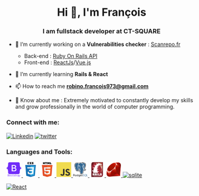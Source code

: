 <h1 align="center">Hi 👋, I'm François</h1>
<h3 align="center">I am fullstack developer at  CT-SQUARE</h3>

- 🔭 I’m currently working on a **Vulnerabilities checker** : [Scanrepo.fr]([https://scanrepo.fr/](https://secure-vnl-tlj7.onrender.com/))
  *    Back-end : <a href="(https://github.com/Francois973/vulnerability-checker-back-end)" target="blank">Ruby On Rails API</a>
  *    Front-end : <a href="(https://github.com/Francois973/vulnerability-checker-front-end)" target="blank">ReactJs</a>/<a href="(https://github.com/Francois973/vulnerability-checker-front-end)" target="blank">Vue.js</a>

- 🌱 I’m currently learning **Rails & React**

- 📫 How to reach me **robino.francois973@gmail.com**

- 📄 Know about me : Extremely motivated to constantly develop my skills and grow professionally in the world of computer programming.

<h3 align="left">Connect with me:</h3>
<p align="left">
<a href="https://www.linkedin.com/in/fran%C3%A7ois-robino-5b2293163/" target="blank"><img align="center" src="https://raw.githubusercontent.com/rahuldkjain/github-profile-readme-generator/master/src/images/icons/Social/linked-in-alt.svg" alt="Linkedin" height="30" width="40" /></a>
 <a href="https://twitter.com/FrancoisRobino" target="blank"><img align="center" src="https://upload.wikimedia.org/wikipedia/commons/thumb/4/4f/Twitter-logo.svg/1024px-Twitter-logo.svg.png" alt="twitter" height="30" width="40" /></a>
</p>

<h3 align="left">Languages and Tools:</h3>
<p align="left"> <a href="https://getbootstrap.com" target="_blank" rel="noreferrer"> <img src="https://raw.githubusercontent.com/devicons/devicon/master/icons/bootstrap/bootstrap-plain-wordmark.svg" alt="bootstrap" width="40" height="40"/> </a> <a href="https://www.w3schools.com/css/" target="_blank" rel="noreferrer"> <img src="https://raw.githubusercontent.com/devicons/devicon/master/icons/css3/css3-original-wordmark.svg" alt="css3" width="40" height="40"/> </a> <a href="https://www.w3.org/html/" target="_blank" rel="noreferrer"> <img src="https://raw.githubusercontent.com/devicons/devicon/master/icons/html5/html5-original-wordmark.svg" alt="html5" width="40" height="40"/> </a> <a href="https://developer.mozilla.org/en-US/docs/Web/JavaScript" target="_blank" rel="noreferrer"> <img src="https://raw.githubusercontent.com/devicons/devicon/master/icons/javascript/javascript-original.svg" alt="javascript" width="40" height="40"/> </a> <a href="https://www.postgresql.org" target="_blank" rel="noreferrer"> <img src="https://raw.githubusercontent.com/devicons/devicon/master/icons/postgresql/postgresql-original-wordmark.svg" alt="postgresql" width="40" height="40"/> </a> <a href="https://rubyonrails.org" target="_blank" rel="noreferrer"> <img src="https://raw.githubusercontent.com/devicons/devicon/master/icons/rails/rails-original-wordmark.svg" alt="rails" width="40" height="40"/> </a> <a href="https://www.ruby-lang.org/en/" target="_blank" rel="noreferrer"> <img src="https://raw.githubusercontent.com/devicons/devicon/master/icons/ruby/ruby-original.svg" alt="ruby" width="40" height="40"/> </a> <a href="https://www.sqlite.org/" target="_blank" rel="noreferrer"> <img src="https://www.vectorlogo.zone/logos/sqlite/sqlite-icon.svg" alt="sqlite" width="40" height="40"/> </a> </p>
<a href="https://reactjs.org/" target="_blank" rel="noreferrer"> <img src="https://brandslogos.com/wp-content/uploads/images/large/react-logo-vector.svg" alt="React" width="40" height="40"/> </a> 
